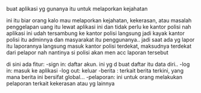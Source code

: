 buat aplikasi yg gunanya itu untuk melaporkan kejahatan

ini itu biar orang kalo mau melaporkan kejahatan, kekerasan, atau masalah penggelapan uang itu lewat aplikasi ini dan tidak perlu ke kantor polisi
nah aplikasi ini udah tersambung ke kantor polisi langsung
jadi kayak kantor polisi itu adminnya dan masyarakat itu penggunanya.. jadi saat ada yg lapor itu laporannya langsung masuk kantor polisi terdekat, maksudnya terdekat dari pelapor
nah nantinya si polisi akan men acc laporan tersebut

di sini ada fitur:
-sign in: daftar akun. ini yg d buat daftar itu data diri..
-log in: masuk ke aplikasi
-log out: keluar
-berita : terkait berita terkini, yang mana berita ini bersifat global...
-pelaporan: ini untuk orang melakukan pelaporan terkait kekerasan atau yg lainnya
